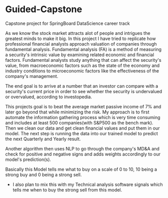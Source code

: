 # Guided-Capstone
Capstone project for SpringBoard DataScience career track

As we know the stock market attracts alot of people and intrigues the greatest minds to make it big. 
In this project I have tried to replicate how professional financial analysts approach valuation of companies through fundamental analysis. Fundamental analysis (FA) is a method of measuring a security's intrinsic value by examining related economic and financial factors. Fundamental analysts study anything that can affect the security's value, from macroeconomic factors such as the state of the economy and industry conditions to microeconomic factors like the effectiveness of the company's management.

The end goal is to arrive at a number that an investor can compare with a security's current price in order to see whether the security is undervalued or overvalued, according to investopedia.

This projects goal is to beat the average market passive income of 7% and later go beyond that while minimizing the risk.
My approach is to first automate the information gathering process which is very time consuming and includes at least 500 companies(with S&P500 as the bench mark). Then we clean our data and get clean financial values and put them in our model. 
The next step is running the data into our trained model to predict the next Quarterly and Yearly result.

Another algorithm then uses NLP to go through the company's MD&A and check for positive and negative signs and adds weights accordingly to our model's prediction(s).

Basically this Model tells me what to buy on a scale of 0 to 10, 10 being a strong buy and 0 being a strong sell.

* I also plan to mix this with my Technical analysis software signals which tells me when to buy the strong sell from this model.

